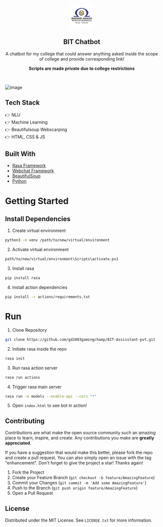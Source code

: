 
<br />
<div align="center">
  <a href="https://github.com/gd2003gamingchamp/BIT-Assistant-pvt">
    <img src="assets/bit.png" alt="Logo" width="80" height="80">
  </a>

  <h2 align="center">BIT Chatbot</h2>

  <p align="center">
    A chatbot for my college that could answer anything asked inside the scope of college and provide corresponding link!
    <p align="center"><b>Scripts are made private due to college restrictions</b></p>
  
 <br>
   
</div>

![image](assets/giffy.gif)


## Tech Stack
👉 NLU <br>
👉 Machine Learning <br>
👉 Beautifulsoup Webscarping <br>
👉 HTML, CSS & JS

## Built With
* [Rasa Framework](rasa.com)
* [Webchat Framework](https://github.com/botfront/rasa-webchat)
* [BeautifulSoup](https://beautiful-soup-4.readthedocs.io/en/latest/)
* [Python](python.org)

# Getting Started

## Install Dependencies
1. Create virtual environment
```sh
python3 -m venv /path/to/new/virtual/environment
```
2. Activate virtual environment
```sh
path/to/new/virtual/environment\Scripts\activate.ps1
```
3. Install rasa
```sh
pip install rasa
```
4. Install action dependencies
```sh
pip install -r actions/requirements.txt
```

# Run

1. Clone Repository
```sh
git clone https://github.com/gd2003gamingchamp/BIT-Assisstant-pvt.git
```
2. Initiate rasa inside the repo
```sh
rasa init
```
3. Run rasa action server
```sh
rasa run actions
```
4. Trigger rasa main server
```sh
rasa run -m models --enable-api --cors "*"
```
5. Open `index.html` to see bot in action!

## Contributing

Contributions are what make the open source community such an amazing place to learn, inspire, and create. Any contributions you make are **greatly appreciated**.

If you have a suggestion that would make this better, please fork the repo and create a pull request. You can also simply open an issue with the tag "enhancement".
Don't forget to give the project a star! Thanks again!

1. Fork the Project
2. Create your Feature Branch (`git checkout -b feature/AmazingFeature`)
3. Commit your Changes (`git commit -m 'Add some AmazingFeature'`)
4. Push to the Branch (`git push origin feature/AmazingFeature`)
5. Open a Pull Request

## License

Distributed under the MIT License. See `LICENSE.txt` for more information.


